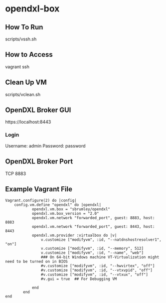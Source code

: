 # opendxl-box

## How To Run
scripts/vssh.sh

## How to Access
vagrant ssh

## Clean Up VM
scripts/vclean.sh

## OpenDXL Broker GUI
https://localhost:8443

### Login
Username: admin
Password: password

## OpenDXL Broker Port
TCP 8883

## Example Vagrant File 
```
Vagrant.configure(2) do |config|
    config.vm.define "opendxl" do |opendxl|
            opendxl.vm.box = "sbrumley/opendxl"
            opendxl.vm.box_version = "2.0"
            opendxl.vm.network "forwarded_port", guest: 8883, host: 8883
            opendxl.vm.network "forwarded_port", guest: 8443, host: 8443
            opendxl.vm.provider :virtualbox do |v|
                v.customize ["modifyvm", :id, "--natdnshostresolver1", "on"]
                v.customize ["modifyvm", :id, "--memory", 512]
                v.customize ["modifyvm", :id, "--name", "web"]
                ### On 64-bit Windows machine VT-Virtualization might need to be turned on in BIOS
                #v.customize ["modifyvm", :id, "--hwvirtex", "off"]
                #v.customize ["modifyvm", :id, "--vtxvpid", "off"]
                #v.customize ["modifyvm", :id, "--vtxux", "off"]
                #v.gui = true  ## For Debugging VM

            end
        end
end
```

